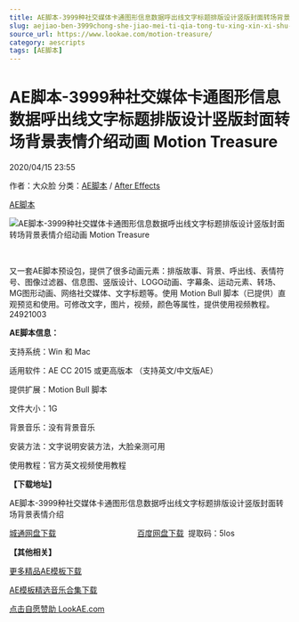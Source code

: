 ```yaml
---
title: AE脚本-3999种社交媒体卡通图形信息数据呼出线文字标题排版设计竖版封面转场背景表情介绍动画 Motion Treasure
slug: aejiao-ben-3999chong-she-jiao-mei-ti-qia-tong-tu-xing-xin-xi-shu-ju-hu-chu-xian-wen-zi-biao-ti-pai-ban-she-ji-shu-ban-feng-mian-zhuan-chang-bei-jing-biao-qing-jie-shao-dong-hua-motion-treasure
source_url: https://www.lookae.com/motion-treasure/
category: aescripts
tags: [AE脚本]
---
```

# AE脚本-3999种社交媒体卡通图形信息数据呼出线文字标题排版设计竖版封面转场背景表情介绍动画 Motion Treasure

2020/04/15 23:55

作者：大众脸
分类：[AE脚本](https://www.lookae.com/after-effects/aescripts/) / [After Effects](https://www.lookae.com/after-effects/)

[AE脚本](https://www.lookae.com/tag/ae%e8%84%9a%e6%9c%ac/)

![AE脚本-3999种社交媒体卡通图形信息数据呼出线文字标题排版设计竖版封面转场背景表情介绍动画 Motion Treasure](https://www.lookae.com/wp-content/uploads/2020/04/Motion-Treasure.jpg "AE脚本-3999种社交媒体卡通图形信息数据呼出线文字标题排版设计竖版封面转场背景表情介绍动画 Motion Treasure-LookAE.com")

﻿

又一套AE脚本预设包，提供了很多动画元素：排版故事、背景、呼出线、表情符号、图像过滤器、信息图、竖版设计、LOGO动画、字幕条、运动元素、转场、MG图形动画、网络社交媒体、文字标题等。使用 Motion Bull 脚本（已提供）直观预览和使用。可修改文字，图片，视频，颜色等属性，提供使用视频教程。24921003

**AE脚本信息：**

支持系统：Win 和 Mac

适用软件：AE CC 2015 或更高版本 （支持英文/中文版AE）

提供扩展：Motion Bull 脚本

文件大小：1G

背景音乐：没有背景音乐

安装方法：文字说明安装方法，大脸亲测可用

使用教程：官方英文视频使用教程

**【下载地址】**

AE脚本-3999种社交媒体卡通图形信息数据呼出线文字标题排版设计竖版封面转场背景表情介绍

[城通网盘下载](https://72k.us/file/680462-437749825)                                     [百度网盘下载](https://pan.baidu.com/s/1TDYkw6hvpeoR7HHr_qWu-g)  提取码：5los

**【其他相关】**

[更多精品AE模板下载](https://www.lookae.com/after-effects/other-after-effects/)

[AE模板精选音乐合集下载](https://item.taobao.com/item.htm?spm=a1z10.1.w4004-2793089344.4.MUvxbV&id=37289930486)

[点击自愿赞助 LookAE.com](https://www.lookae.com/sponsor/)
